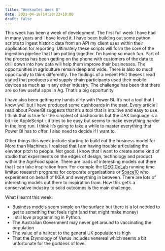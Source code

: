 ```yaml
---
title: "Weeknotes Week 8"
date: 2021-04-16T14:20:23+10:00
draft: false
---
```


This week has been a week of development. The first full week I have had in many years and I have loved it. I have been building out some python scripts to ingest historic data from an API my client uses within their application for reporting. Ultimately these scripts will form the core of the ingestion pipeline that I am putting together. I’m having so much fun. Part of the process has been getting on the phone with customers of the data to drill down into how data will help them improve their businesses. The opportunities in agriculture remain deep and wide. There is also so much opportunity to think differently. The findings of a recent PhD theses I read stated that producers and supply chain participants used their mobile devices as much as in any other industry. The challenge has been that there are so few useful apps in Ag. That’s a big opportunity. 

I have also been getting my hands dirty with Power BI. It’s not a tool that I know well but I have produced some dashboards in the past. Every article I read about PowerBI suggests that it’s a tool that is intuitive and easy to use. I think that is true for the simplest of dashboards but the DAX language is a bit like AppleScript - it tries to be easy but seems to make everything harder in the long run. I think it’s going to take a while to master everything that Power BI has to offer. I also need to decide if I want to.

Other things this week include starting to build out the business model for More than Machines. I realised that I am having trouble articulating the elevator pitch to people. Not good. I know that I want to create some kind of studio that experiments on the edges of design, technology and product within the AgriFood space. There are loads of interesting models out there that I can take inspiration from. For example the [IDEO CoLab](https://www.ideocolab.com/) running time limited research programs for corporate organisations or [Space10](https://space10.com/) who experiment on behalf of IKEA and everything in between. There are lots of interesting models out there to inspiration from. How this get’s a conservative industry to solid outcomes is the main challenge.

What I learnt this week:

* Business models seem simple on the surface but there is a lot needed to get to something that feels right (and that might make money)
* I still love programming in Python.
* The Australian Government may never get around to vaccinating the population
* The value of a haircut to the general UK population is high
* That the Etymology of Venus includes venereal which seems a bit unfortunate for the goddess of love. 
